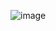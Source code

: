 ![image](https://user-images.githubusercontent.com/98183485/208271171-aa0da7ff-2950-4b32-b489-eb19edd78396.png)

